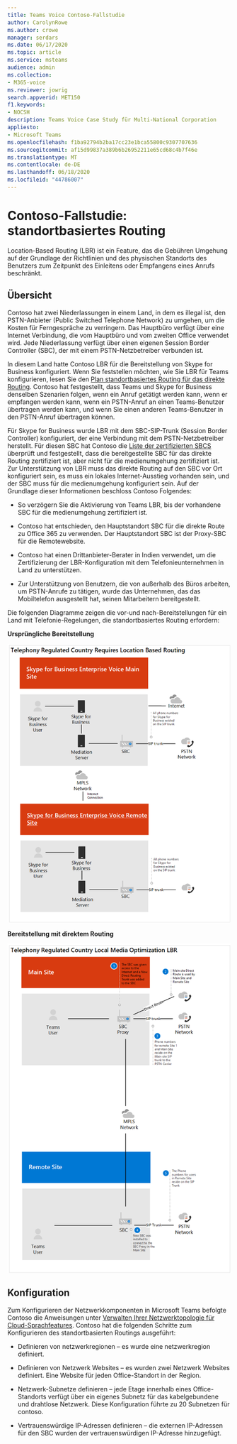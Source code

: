 ```yaml
---
title: Teams Voice Contoso-Fallstudie
author: CarolynRowe
ms.author: crowe
manager: serdars
ms.date: 06/17/2020
ms.topic: article
ms.service: msteams
audience: admin
ms.collection:
- M365-voice
ms.reviewer: jowrig
search.appverid: MET150
f1.keywords:
- NOCSH
description: Teams Voice Case Study für Multi-National Corporation
appliesto:
- Microsoft Teams
ms.openlocfilehash: f1ba92794b2ba17cc23e1bca55800c9307707636
ms.sourcegitcommit: af15d99837a389b6b26952211e65cd68c4b7f46e
ms.translationtype: MT
ms.contentlocale: de-DE
ms.lasthandoff: 06/18/2020
ms.locfileid: "44786007"
---
```

# <a name="contoso-case-study-location-based-routing"></a>Contoso-Fallstudie: standortbasiertes Routing

Location-Based Routing (LBR) ist ein Feature, das die Gebühren Umgehung auf der Grundlage der Richtlinien und des physischen Standorts des Benutzers zum Zeitpunkt des Einleitens oder Empfangens eines Anrufs beschränkt.  

## <a name="overview"></a>Übersicht

Contoso hat zwei Niederlassungen in einem Land, in dem es illegal ist, den PSTN-Anbieter (Public Switched Telephone Network) zu umgehen, um die Kosten für Ferngespräche zu verringern. Das Hauptbüro verfügt über eine Internet Verbindung, die vom Hauptbüro und vom zweiten Office verwendet wird. Jede Niederlassung verfügt über einen eigenen Session Border Controller (SBC), der mit einem PSTN-Netzbetreiber verbunden ist.  
 
In diesem Land hatte Contoso LBR für die Bereitstellung von Skype for Business konfiguriert. Wenn Sie feststellen möchten, wie Sie LBR für Teams konfigurieren, lesen Sie den [Plan standortbasiertes Routing für das direkte Routing](location-based-routing-plan.md). Contoso hat festgestellt, dass Teams und Skype for Business denselben Szenarien folgen, wenn ein Anruf getätigt werden kann, wenn er empfangen werden kann, wenn ein PSTN-Anruf an einen Teams-Benutzer übertragen werden kann, und wenn Sie einen anderen Teams-Benutzer in den PSTN-Anruf übertragen können.  

Für Skype for Business wurde LBR mit dem SBC-SIP-Trunk (Session Border Controller) konfiguriert, der eine Verbindung mit dem PSTN-Netzbetreiber herstellt. Für diesen SBC hat Contoso die [Liste der zertifizierten SBCS](direct-routing-border-controllers.md) überprüft und festgestellt, dass die bereitgestellte SBC für das direkte Routing zertifiziert ist, aber nicht für die medienumgehung zertifiziert ist. Zur Unterstützung von LBR muss das direkte Routing auf den SBC vor Ort konfiguriert sein, es muss ein lokales Internet-Ausstieg vorhanden sein, und der SBC muss für die medienumgehung konfiguriert sein. Auf der Grundlage dieser Informationen beschloss Contoso Folgendes:

- So verzögern Sie die Aktivierung von Teams LBR, bis der vorhandene SBC für die medienumgehung zertifiziert ist.   

- Contoso hat entschieden, den Hauptstandort SBC für die direkte Route zu Office 365 zu verwenden.  Der Hauptstandort SBC ist der Proxy-SBC für die Remotewebsite.  

- Contoso hat einen Drittanbieter-Berater in Indien verwendet, um die Zertifizierung der LBR-Konfiguration mit dem Telefonieunternehmen in Land zu unterstützen.  

- Zur Unterstützung von Benutzern, die von außerhalb des Büros arbeiten, um PSTN-Anrufe zu tätigen, wurde das Unternehmen, das das Mobiltelefon ausgestellt hat, seinen Mitarbeitern bereitgestellt. 

Die folgenden Diagramme zeigen die vor-und nach-Bereitstellungen für ein Land mit Telefonie-Regelungen, die standortbasiertes Routing erfordern:

**Ursprüngliche Bereitstellung**

![Diagramm, das vor dem Zustand angezeigt wird](media/voice-case-study-5.png)

**Bereitstellung mit direktem Routing**

![Diagramm, das vor dem Zustand angezeigt wird](media/voice-case-study-6.png)


## <a name="configuration"></a>Konfiguration 

Zum Konfigurieren der Netzwerkkomponenten in Microsoft Teams befolgte Contoso die Anweisungen unter [Verwalten Ihrer Netzwerktopologie für Cloud-Sprachfeatures](manage-your-network-topology.md). Contoso hat die folgenden Schritte zum Konfigurieren des standortbasierten Routings ausgeführt: 

- Definieren von netzwerkregionen – es wurde eine netzwerkregion definiert. 

- Definieren von Netzwerk Websites – es wurden zwei Netzwerk Websites definiert. Eine Website für jeden Office-Standort in der Region.

- Netzwerk-Subnetze definieren – jede Etage innerhalb eines Office-Standorts verfügt über ein eigenes Subnetz für das kabelgebundene und drahtlose Netzwerk. Diese Konfiguration führte zu 20 Subnetzen für contoso. 

- Vertrauenswürdige IP-Adressen definieren – die externen IP-Adressen für den SBC wurden der vertrauenswürdigen IP-Adresse hinzugefügt.  

